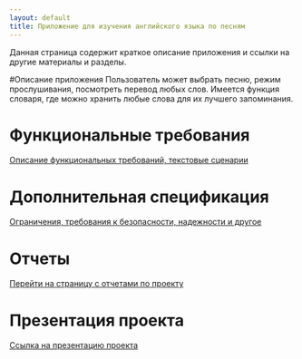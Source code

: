 ```yaml
---
layout: default
title: Приложение для изучения английского языка по песням
---
```


Данная страница содержит краткое описание приложения и ссылки на другие материалы и разделы.

#Описание приложения
Пользователь может выбрать песню, режим прослушивания, посмотреть перевод любых слов. 
Имеется функция словаря, где можно хранить любые слова для их лучшего запоминания.

# Функциональные требования
[Описание функциональных требований, текстовые сценарии](./Functional.md)

# Дополнительная спецификация
[Ограничения, требования к безопасности, надежности и другое](./Specification.md)

# Отчеты
[Перейти на страницу с отчетами по проекту](./reports.md)

# Презентация проекта
[Ссылка на презентацию проекта](https://docs.google.com/presentation/d/1g2vLfmDrCj_A4FjasEE38wjT43-9KLxF075kNuNDcJA/edit?hl=ru#slide=id.p)